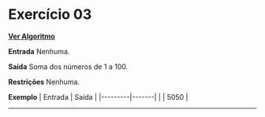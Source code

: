 # Exercício 03
[**Ver Algoritmo**](Algoritmo03.md)

**Entrada**
Nenhuma.

**Saída**
Soma dos números de 1 a 100.

**Restrições**
Nenhuma.

**Exemplo**
| Entrada | Saída |
|---------|-------|
|         | 5050  |

---
